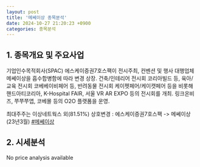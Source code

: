 ```yaml
---
layout: post
title: '메쎄이상 종목분석'
date: 2024-10-27 21:20:23 +0900
categories: 종목분석
---
```


## 1. 종목개요 및 주요사업

기업인수목적회사(SPAC) 에스케이증권7호스팩이 전시주최, 컨벤션 및 행사 대행업체 메쎄이상을 흡수합병함에 따라 변경 상장. 건축/인테리어 전시회 코리아빌드 등, 육아/교육 전시회 코베베이비페어 등, 반려동물 전시회 케이펫페어/케이캣페어 등을 비롯해 핸드아티코리아, K-Hospital FAIR, 서울 VR AR EXPO 등의 전시회를 개최. 링크온비즈, 쭈쭈쭈앱, 코베몰 등의 O2O 플랫폼을 운영.

최대주주는 이상네트웍스 외(81.51%) 상호변경 : 에스케이증권7호스팩 -> 메쎄이상(23년3월)
[#메쎄이상](#)

## 2. 시세분석

No price analysis available
